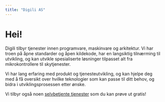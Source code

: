 ```yaml
---
title: "Digili AS"
---
```


# Hei!

Digili tilbyr tjenester innen programvare, maskinvare og arkitektur. Vi har troen på åpne standarder og åpen kildekode, har en langsiktig tilnærming til utvikling, og kan utvikle spesialiserte løsninger tilpasset alt fra mikrokontrollere til skytjenester. 

Vi har lang erfaring med produkt og tjenesteutvikling, og kan hjelpe deg med å få oversikt over hvilke teknologier som kan passe til ditt behov, og bidra i utviklingsprosessen etter ønske.

Vi tilbyr også noen [selvbetjente tjenester](/services) som du kan prøve ut gratis!
